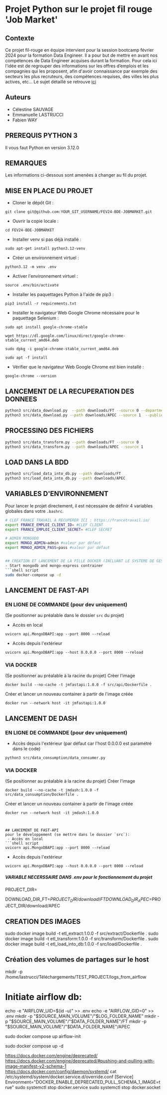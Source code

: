 # Projet Python sur le projet fil rouge 'Job Market'

## Contexte
Ce projet fil-rouge en équipe intervient pour la session bootcamp février 2024 pour la formation Data Engineer.
Il a pour but de mettre en avant nos compétences de Data Engineer acquises durant la formation.
Pour cela ici l'idée est de regrouper des informations sur les offres d’emplois et les compagnies qui les proposent, afin d'avoir connaissance par exemple des secteurs les plus recruteurs, des compétences requises, des villes les plus actives, etc…
Le sujet détaillé se retrouve [ici](https://docs.google.com/document/d/1qnaWpbtLlFnA8nhIDxVVE8HBoDjdrAvb0slaYhZHkEY/edit?usp=drive_web&ouid=110530579869330944922)

## Auteurs
- Célestine SAUVAGE
- Emmanuelle LASTRUCCI
- Fabien WAY

## PREREQUIS PYTHON 3
Il vous faut Python en version 3.12.0

## REMARQUES
Les informations ci-dessous sont amenées à changer au fil du projet.

## MISE EN PLACE DU PROJET

- Cloner le dépôt Git :
```shell script
git clone git@github.com:YOUR_GIT_USERNAME/FEV24-BDE-JOBMARKET.git
```

- Ouvrir la copie locale :
```shell script
cd FEV24-BDE-JOBMARKET
```

- Installer venv si pas déjà installé :
```shell script
sudo apt-get install python3.12-venv
```

- Créer un environnement virtuel :
```shell script
python3.12 -m venv .env 
```

- Activer l'environnement virtuel :
```shell script
source .env/bin/activate
```

- Installer les paquettages Python à l'aide de pip3 :
```shell script
pip3 install -r requirements.txt
```

- Installer le navigateur Web Google Chrome nécessaire pour le paquettage Selenium :
```shell script
sudo apt install google-chrome-stable
```
```shell script
wget https://dl.google.com/linux/direct/google-chrome-stable_current_amd64.deb
```
```shell script
sudo dpkg -i google-chrome-stable_current_amd64.deb
```
```shell script
sudo apt -f install
```

- Vérifier que le navigateur Web Google Chrome est bien installé :
```shell script
google-chrome --version
```

## LANCEMENT DE LA RECUPERATION DES DONNEES
```bash
python3 src/data_download.py  --path downloads/FT --source 0 --department 75  --publieeDepuis 1
python3 src/data_download.py --path downloads/APEC --source 1  --publieeDepuis jour
```

## PROCESSING DES FICHIERS
```bash
python3 src/data_transform.py --path downloads/FT --source 0  
python3 src/data_transform.py --path downloads/APEC --source 1
```

## LOAD DANS LA BDD
```bash
python3 src/load_data_into_db.py --path downloads/FT
python3 src/load_data_into_db.py --path downloads/APEC
```


## VARIABLES D'ENVIRONNEMENT
Pour lancer le projet directement, il est nécessaire de définir 4 variables globales dans votre `.bashrc`.
```bash
# CLEF FRANCE TRAVAIL A RECUPERER ICI : https://francetravail.io/
export FRANCE_EMPLOI_CLIENT_ID= #CLEF CLIENT
export FRANCE_EMPLOI_CLIENT_SECRET= #CLEF SECRET

# ADMIN MONGODO
export MONGO_ADMIN=admin #valeur par défaut 
export MONGO_ADMIN_PASS=pass #valeur par défaut 


## CREATION ET LANCEMENT DE LA PILLE DOCKER (INCLUANT LE SYSTEME DE GESTION DE BDD NOSQL MONGODB)
- Start mongodb and mongo-express contrainer
```shell script
sudo docker-compose up -d
```

## LANCEMENT DE FAST-API
### EN LIGNE DE COMMANDE (pour dev uniquement)
(Se positionner au préalable dans le dossier `src` du projet)
 - Accès en local 
```shell script
uvicorn api.MongoDBAPI:app --port 8000 --reload
```
- Accès depuis l'extérieur 
```shell script
uvicorn api.MongoDBAPI:app --host 0.0.0.0 --port 8000 --reload
```

### VIA DOCKER
(Se positionner au préalable à la racine du projet)
Créer l'image
```shell script
docker build --no-cache -t jmfastapi:1.0.0 -f src/api/Dockerfile .
```
Créer et lancer un nouveau container à partir de l'image créée
```shell script
docker run --network host -it jmfastapi:1.0.0
```

## LANCEMENT DE DASH
### EN LIGNE DE COMMANDE (pour dev uniquement)
 - Accès depuis l'extérieur (par défaut car l'host 0.0.0.0 est paramétré dans le code)
```shell script
python3 src/data_consumption/data_consumer.py
```

### VIA DOCKER
(Se positionner au préalable à la racine du projet)
Créer l'image
```shell script
docker build --no-cache -t jmdash:1.0.0 -f src/data_consumption/Dockerfile .
```
Créer et lancer un nouveau container à partir de l'image créée
```shell script
docker run --network host -it jmdash:1.0.0



## LANCEMENT DE FAST-API
pour le développement (se mettre dans le dossier `src`):
 - Accès en local 
```shell script
uvicorn api.MongoDBAPI:app --port 8000 --reload
```
- Accès depuis l'extérieur 
```shell script
uvicorn api.MongoDBAPI:app --host 0.0.0.0 --port 8000 --reload
```

##### VARIABLE NECERSSAIRE DANS .env pour le fonctionnement du projet
PROJECT_DIR=

DOWNLOAD_DIR_FT=$PROJECT_DIR/download/FT
DOWNLOAD_DIR_APEC=$PROJECT_DIR/download/APEC



## CREATION DES IMAGES
sudo docker image build -t etl_extract:1.0.0 -f src/extract/Dockerfile .
sudo docker image build -t etl_transform:1.0.0 -f src/transform/Dockerfile .
sudo docker image build -t etl_load_into_db:1.0.0 -f src/load/Dockerfile .

## Création des volumes de partages sur le host
mkdir -p /home/lastrucci/Téléchargements/TEST_PROJECT/logs_from_airflow
<!-- mkdir -p "/home/lastrucci/Téléchargements/TEST_PROJECT/downloads_from_airflow/FT"
mkdir -p "/home/lastrucci/Téléchargements/TEST_PROJECT/downloads_from_airflow/APEC" -->


# Initiate airflow db:


echo -e "AIRFLOW_UID=$(id -u)" >> .env
echo -e "AIRFLOW_GID=0" >> .env
mkdir -p "$SOURCE_MAIN_VOLUME"/"$LOG_FOLDER_NAME"
mkdir -p "$SOURCE_MAIN_VOLUME"/"$DATA_FOLDER_NAME"/FT
mkdir -p "$SOURCE_MAIN_VOLUME"/"$DATA_FOLDER_NAME"/APEC

sudo docker compose up airflow-init
<!-- Run the docker compose -->
sudo docker compose up -d



<!-- DEPRECATED IMAGE -->
https://docs.docker.com/engine/deprecated/
https://docs.docker.com/engine/deprecated/#pushing-and-pulling-with-image-manifest-v2-schema-1
https://docs.docker.com/config/daemon/systemd/
cat /etc/systemd/system/docker.service.d/override.conf
[Service]
Environment="DOCKER_ENABLE_DEPRECATED_PULL_SCHEMA_1_IMAGE=true"
sudo systemctl stop docker.service
sudo systemctl stop docker.socket
